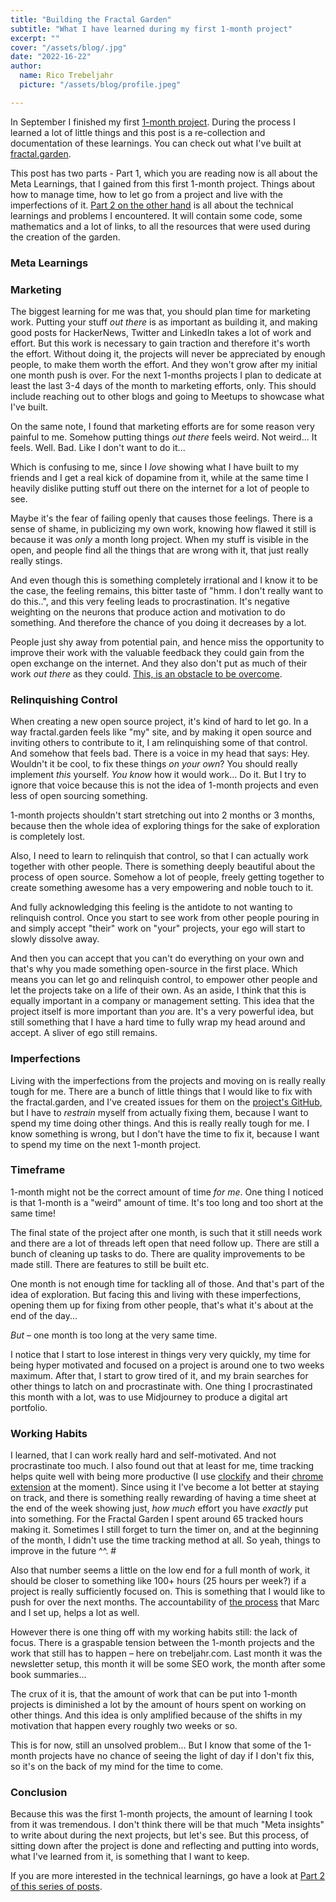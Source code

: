 ```yaml
---
title: "Building the Fractal Garden"
subtitle: "What I have learned during my first 1-month project"
excerpt: ""
cover: "/assets/blog/.jpg"
date: "2022-16-22"
author:
  name: Rico Trebeljahr
  picture: "/assets/blog/profile.jpeg"

---
```


In September I finished my first [1-month project](/1-month-projects). During the process I learned a lot of little things and this post is a re-collection and documentation of these learnings. You can check out what I've built at [fractal.garden](https://fractal.garden). 

This post has two parts - Part 1, which you are reading now is all about the Meta Learnings, that I gained from this first 1-month project. Things about how to manage time, how to let go from a project and live with the imperfections of it. [Part 2 on the other hand](/posts/fractal-garden-technical-learnings) is all about the technical learnings and problems I encountered. It will contain some code, some mathematics and a lot of links, to all the resources that were used during the creation of the garden.

### Meta Learnings

### Marketing

The biggest learning for me was that, you should plan time for marketing work. Putting your stuff *out there* is as important as building it, and making good posts for HackerNews, Twitter and LinkedIn takes a lot of work and effort. But this work is necessary to gain traction and therefore it's worth the effort. Without doing it, the projects will never be appreciated by enough people, to make them worth the effort. And they won't grow after my initial one month push is over. For the next 1-months projects I plan to dedicate at least the last 3-4 days of the month to marketing efforts, only. This should include reaching out to other blogs and going to Meetups to showcase what I've built.

On the same note, I found that marketing efforts are for some reason very painful to me. Somehow putting things *out there* feels weird. Not weird... It feels. Well. Bad. Like I don't want to do it... 

Which is confusing to me, since I *love* showing what I have built to my friends and I get a real kick of dopamine from it, while at the same time I heavily dislike putting stuff out there on the internet for a lot of people to see. 

Maybe it's the fear of failing openly that causes those feelings. There is a sense of shame, in publicizing my own work,  knowing how flawed it still is because it was *only* a month long project. When my stuff is visible in the open, and people find all the things that are wrong with it, that just really really stings. 

And even though this is something completely irrational and I know it to be the case, the feeling remains, this bitter taste of "hmm. I don't really want to do this..", and this very feeling leads to procrastination. It's negative weighting on the neurons that produce action and motivation to do something. And therefore the chance of you doing it decreases by a lot.

People just shy away from potential pain, and hence miss the opportunity to improve their work with the valuable feedback they could gain from the open exchange on the internet. And they also don't put as much of their work *out there* as they could. [This, is an obstacle to be overcome](/posts/fundamental-problems).

### Relinquishing Control

When creating a new open source project, it's kind of hard to let go. In a way fractal.garden feels like "my" site, and by making it open source and inviting others to contribute to it, I am relinquishing some of that control. And somehow that feels bad. There is a voice in my head that says: Hey. Wouldn't it be cool, to fix these things *on your own*? You should really implement *this* yourself. *You know* how it would work... Do it. But I try to ignore that voice because this is not the idea of 1-month projects and even less of open sourcing something. 

1-month projects shouldn't start stretching out into 2 months or 3 months, because then the whole idea of exploring things for the sake of exploration is completely lost. 

Also, I need to learn to relinquish that control, so that I can actually work together with other people. There is something deeply beautiful about the process of open source. Somehow a lot of people, freely getting together to create something awesome has a very empowering and noble touch to it. 

And fully acknowledging this feeling is the antidote to not wanting to relinquish control. Once you start to see work from other people pouring in and simply accept "their" work on "your" projects, your ego will start to slowly dissolve away.

And then you can accept that you can't do everything on your own and that's why you made something open-source in the first place. Which means you can let go and relinquish control, to empower other people and let the projects take on a life of their own. As an aside, I think that this is equally important in a company or management setting. This idea that the project itself is more important than *you* are. It's a very powerful idea, but still something that I have a hard time to fully wrap my head around and accept. A sliver of ego still remains. 

### Imperfections

Living with the imperfections from the projects and moving on is really really tough for me. There are a bunch of little things that I would like to fix with the fractal.garden, and I've created issues for them on the [project's GitHub](), but I have to *restrain* myself from actually fixing them, because I want to spend my time doing other things. And this is really really tough for me. I know something is wrong, but I don't have the time to fix it, because I want to spend my time on the next 1-month project.

### Timeframe

1-month might not be the correct amount of time *for me*. One thing I noticed is that 1-month is a "weird" amount of time. It's too long and too short at the same time! 

The final state of the project after one month, is such that it still needs work and there are a lot of threads left open that need follow up. There are still a bunch of cleaning up tasks to do. There are quality improvements to be made still. There are features to still be built etc. 

One month is not enough time for tackling all of those. And that's part of the idea of exploration. But facing this and living with these imperfections, opening them up for fixing from other people, that's what it's about at the end of the day... 

*But* – one month is too long at the very same time. 

I notice that I start to lose interest in things very very quickly, my time for being hyper motivated and focused on a project is around one to two weeks maximum. After that, I start to grow tired of it, and my brain searches for other things to latch on and procrastinate with. One thing I procrastinated this month with a lot, was to use Midjourney to produce a digital art portfolio.

### Working Habits

I learned, that I can work really hard and self-motivated. And not procrastinate too much. I also found out that at least for me, time tracking helps quite well with being more productive (I use [clockify](https://clockify.me/) and their [chrome extension](https://clockify.me/chrome-time-tracking) at the moment). Since using it I've become a lot better at staying on track, and there is something really rewarding of having a time sheet at the end of the week showing just, *how much* effort you have *exactly* put into something. For the Fractal Garden I spent around 65 tracked hours making it. Sometimes I still forget to turn the timer on, and at the beginning of the month, I didn't use the time tracking method at all. So yeah, things to improve in the future ^^. #

Also that number seems a little on the low end for a full month of work, it should be closer to something like 100+ hours (25 hours per week?) if a project is really sufficiently focused on. This is something that I would like to push for over the next months. The accountability of [the process](/posts/the-process) that Marc and I set up, helps a lot as well. 

However there is one thing off with my working habits still: the lack of focus. There is a graspable tension between the 1-month projects and the work that still has to happen – here on trebeljahr.com. Last month it was the newsletter setup, this month it will be some SEO work, the month after some book summaries...

The crux of it is, that the amount of work that can be put into 1-month projects is diminished a lot by the amount of hours spent on working on other things. And this idea is only amplified because of the shifts in my motivation that happen every roughly two weeks or so. 

This is for now, still an unsolved problem... But I know that some of the 1-month projects have no chance of seeing the light of day if I don't fix this, so it's on the back of my mind for the time to come.

### Conclusion

Because this was the first 1-month projects, the amount of learning I took from it was tremendous. I don't think there will be that much "Meta insights" to write about during the next projects, but let's see. But this process, of sitting down after the project is done and reflecting and putting into words, what I've learned from it, is something that I want to keep. 

If you are more interested in the technical learnings, go have a look at [Part 2 of this series of posts](/posts/fractal-garden-technical-learnings). 

